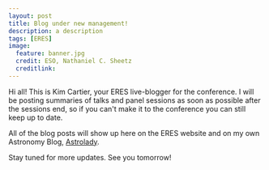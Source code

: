 ```yaml
---
layout: post
title: Blog under new management!
description: a description 
tags: [ERES]
image:
  feature: banner.jpg
  credit: ESO, Nathaniel C. Sheetz
  creditlink: 
---
```


Hi all! This is Kim Cartier, your ERES live-blogger for the conference. I will be posting summaries of talks and panel sessions as soon as possible after the sessions end, so if you can't make it to the conference you can still keep up to date. 

All of the blog posts will show up here on the ERES website and on my own Astronomy Blog, [Astrolady](http://sites.psu.edu/astrolady/blog/).

Stay tuned for more updates. See you tomorrow!